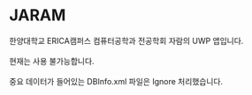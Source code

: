 # JARAM
한양대학교 ERICA캠퍼스 컴퓨터공학과 전공학회 자람의 UWP 앱입니다.<br><br>
현재는 사용 불가능합니다.<br><br>
중요 데이터가 들어있는 DBInfo.xml 파일은 Ignore 처리했습니다.
